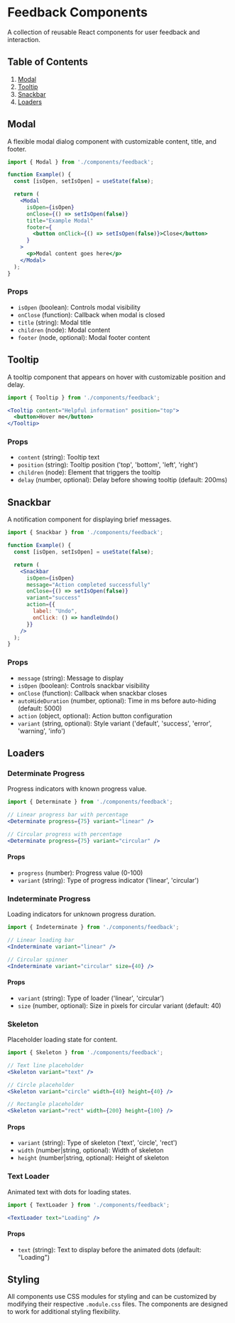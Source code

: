 # Feedback Components

A collection of reusable React components for user feedback and interaction.

## Table of Contents
1. [Modal](#modal)
2. [Tooltip](#tooltip)
3. [Snackbar](#snackbar)
4. [Loaders](#loaders)

## Modal

A flexible modal dialog component with customizable content, title, and footer.

```jsx
import { Modal } from './components/feedback';

function Example() {
  const [isOpen, setIsOpen] = useState(false);

  return (
    <Modal
      isOpen={isOpen}
      onClose={() => setIsOpen(false)}
      title="Example Modal"
      footer={
        <button onClick={() => setIsOpen(false)}>Close</button>
      }
    >
      <p>Modal content goes here</p>
    </Modal>
  );
}
```

### Props
- `isOpen` (boolean): Controls modal visibility
- `onClose` (function): Callback when modal is closed
- `title` (string): Modal title
- `children` (node): Modal content
- `footer` (node, optional): Modal footer content

## Tooltip

A tooltip component that appears on hover with customizable position and delay.

```jsx
import { Tooltip } from './components/feedback';

<Tooltip content="Helpful information" position="top">
  <button>Hover me</button>
</Tooltip>
```

### Props
- `content` (string): Tooltip text
- `position` (string): Tooltip position ('top', 'bottom', 'left', 'right')
- `children` (node): Element that triggers the tooltip
- `delay` (number, optional): Delay before showing tooltip (default: 200ms)

## Snackbar

A notification component for displaying brief messages.

```jsx
import { Snackbar } from './components/feedback';

function Example() {
  const [isOpen, setIsOpen] = useState(false);

  return (
    <Snackbar
      isOpen={isOpen}
      message="Action completed successfully"
      onClose={() => setIsOpen(false)}
      variant="success"
      action={{
        label: "Undo",
        onClick: () => handleUndo()
      }}
    />
  );
}
```

### Props
- `message` (string): Message to display
- `isOpen` (boolean): Controls snackbar visibility
- `onClose` (function): Callback when snackbar closes
- `autoHideDuration` (number, optional): Time in ms before auto-hiding (default: 5000)
- `action` (object, optional): Action button configuration
- `variant` (string, optional): Style variant ('default', 'success', 'error', 'warning', 'info')

## Loaders

### Determinate Progress

Progress indicators with known progress value.

```jsx
import { Determinate } from './components/feedback';

// Linear progress bar with percentage
<Determinate progress={75} variant="linear" />

// Circular progress with percentage
<Determinate progress={75} variant="circular" />
```

#### Props
- `progress` (number): Progress value (0-100)
- `variant` (string): Type of progress indicator ('linear', 'circular')

### Indeterminate Progress

Loading indicators for unknown progress duration.

```jsx
import { Indeterminate } from './components/feedback';

// Linear loading bar
<Indeterminate variant="linear" />

// Circular spinner
<Indeterminate variant="circular" size={40} />
```

#### Props
- `variant` (string): Type of loader ('linear', 'circular')
- `size` (number, optional): Size in pixels for circular variant (default: 40)

### Skeleton

Placeholder loading state for content.

```jsx
import { Skeleton } from './components/feedback';

// Text line placeholder
<Skeleton variant="text" />

// Circle placeholder
<Skeleton variant="circle" width={40} height={40} />

// Rectangle placeholder
<Skeleton variant="rect" width={200} height={100} />
```

#### Props
- `variant` (string): Type of skeleton ('text', 'circle', 'rect')
- `width` (number|string, optional): Width of skeleton
- `height` (number|string, optional): Height of skeleton

### Text Loader

Animated text with dots for loading states.

```jsx
import { TextLoader } from './components/feedback';

<TextLoader text="Loading" />
```

#### Props
- `text` (string): Text to display before the animated dots (default: "Loading")

## Styling

All components use CSS modules for styling and can be customized by modifying their respective `.module.css` files. The components are designed to work for additional styling flexibility.